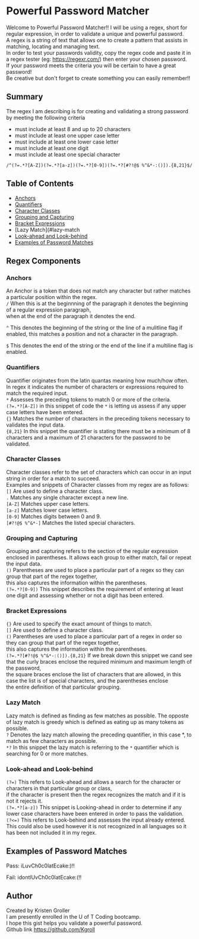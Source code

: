 # Powerful Password Matcher

Welcome to Powerful Password Matcher!!
I will be using a regex, short for regular expression, in order to validate a unique and powerful password.   
A regex is a string of text that allows one to create a pattern that assists in matching, locating and managing text.  
In order to test your passwords validity, copy the regex code and paste it in a regex tester (eg: https://regexr.com/) then enter your chosen password.  
If your password meets the criteria you will be certain to have a great password!   
Be creative but don't forget to create something you can easily remember!!  

## Summary

The regex I am describing is for creating and validating a strong password by meeting the following criteria
- must include at least 8 and up to 20 characters
- must include at least one upper case letter
- must include at least one lower case letter
- must include at least one digit
- must include at least one special character

`/^(?=.*?[A-Z])(?=.*?[a-z])(?=.*?[0-9])(?=.*?[#?!@$ %^&*-:()]).{8,21}$/`


## Table of Contents

- [Anchors](#anchors)
- [Quantifiers](#quantifiers)
- [Character Classes](#character-classes)
- [Grouping and Capturing](#grouping-and-capturing)
- [Bracket Expressions](#bracket-expressions)
- [Lazy Match](#lazy-match
- [Look-ahead and Look-behind](#look-ahead-and-Look-behind)
- [Examples of Password Matches](#examples-of-password-matches)

## Regex Components

### Anchors
An Anchor is a token that does not match any character but rather matches a particular position within the regex.  
`/` When this is at the beginnning of the paragraph it denotes the beginning of a regular expression paragraph,   
    when at the end of the paragraph it denotes the end.  

`^` This denotes the beginning of the string or the line of a mulitline flag if enabled, this matches a position and not a character in the paragraph.


`$` This denotes the end of the string or the end of the line if a multiline flag is enabled.  

### Quantifiers
Quantifier originates from the latin quantas meaning how much/how often. In regex it indicates the number of characters or expressions required to match the required input.  
`*` Assesses the preceding tokens to match 0 or more of the criteria.   
`(?=.*?[A-Z])` in this snippet of code the `*` is letting us assess if any upper case letters have been entered.   
`{}` Matches the number of characters in the preceding tokens necessary to validates the input data.  
`{8,21}` In this snippet the quantifier is stating there must be a minimum of 8 characters and a maximum of 21 characters for the password to be validated.    

### Character Classes
Character classes refer to the set of characters which can occur in an input string in order for a match to succeed.  
Examples and snippets of Character classes from my regex are as follows:  
`[]` Are used to define a character class.    
`.` Matches any single character except a new line.    
`[A-Z]` Matches upper case letters.    
`[a-z]` Matches lower case letters.    
`[0-9]` Matches digits between 0 and 9.    
`[#?!@$ %^&*-]` Matches the listed special characters.    

### Grouping and Capturing
Grouping and capturing refers to the section of the regular expression enclosed in parentheses. It allows each group to either match, fail or repeat the input data.    
`()` Parentheses are used to place a particular part of a regex so they can group that part of the regex together,   
   this also captures the information within the parentheses.  
`(?=.*?[0-9])` This snippet describes the requirement of entering at least one digit and assessing whether or not a digit has been entered.  

### Bracket Expressions
`{}` Are used to specify the exact amount of things to match.    
`[]` Are used to define a character class.   
`()` Parentheses are used to place a particular part of a regex in order so they can group that part of the regex together,   
   this also captures the information within the parentheses.   
`(?=.*?[#?!@$ %^&*-:()]).{8,21}` If we break down this snippet we cand see that the curly braces enclose the required minimum and maximum length of the password,  
    the square braces enclose the list of characters that are allowed, in  this case the list is of special characters, and the parentheses enclose  
    the entire definition of that particular grouping.

### Lazy Match
Lazy match is defined as finding as few matches as possible. The opposte of lazy match is greedy which is defined as eating up as many tokens as possible.  
`?` Denotes the lazy match allowing the preceding quantifier, in this case *, to match as few characters as possible.   
`*?` In this snippet the lazy match is referring to the `*` quantifier which is searching for 0 or more matches.  

### Look-ahead and Look-behind
`(?=)` This refers to Look-ahead and allows a search for the character or characters in that particular group or class,   
       if the character is present then the regex recognizes the match and if it is not it rejects it.  
 `(?=.*?[a-z])` This snippet is Looking-ahead in order to determine if any lower case characters have been entered in order to pass the validation.  
 `(?<=)` This refers to Look-behind and assesses the input already entered. This could also be used however it is not recognized in all languages so it has been not included it in my regex.  

## Examples of Password Matches
Pass: iLuvCh0c0latEcake:)!!

Fail: idontlUvCh0c0latEcake:(!!

## Author
Created by Kristen Groller  
I am presently enrolled in the U of T Coding bootcamp.   
I hope this gist helps you validate a powerful password.  
Github link https://github.com/Kgroll  
